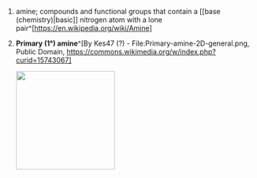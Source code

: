 1. amine; compounds and functional groups that contain a [[base (chemistry)|basic]] nitrogen atom with a lone pair^[https://en.wikipedia.org/wiki/Amine]
2. **Primary (1°) amine**^[By Kes47 (?) - File:Primary-amine-2D-general.png, Public Domain, https://commons.wikimedia.org/w/index.php?curid=15743067]

	<img src="https://upload.wikimedia.org/wikipedia/commons/c/c6/Primary-amine-2D-general.svg" width="200" />